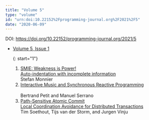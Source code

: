 ```yaml
---
title: "Volume 5"
type: "volume"
id: "urn:doi:10.22152%2Fprogramming-journal.org%2F2021%2F5"
date: "2020-06-09"
---
```

DOI: <https://doi.org/10.22152/programming-journal.org/2021/5>


* [Volume 5, Issue 1](issue1)  




  {: start="1"}
  1. [SMIE: Weakness is Power!  
Auto-indentation with incomplete information](/2021/5/1)  
Stefan Monnier
  1. [Interactive Music and Synchronous Reactive Programming  
](/2021/5/2)  
Bertrand Petit and Manuel Serrano
  1. [Path-Sensitive Atomic Commit  
Local Coordination Avoidance for Distributed Transactions](/2021/5/3)  
Tim Soethout, Tijs van der Storm, and Jurgen Vinju






